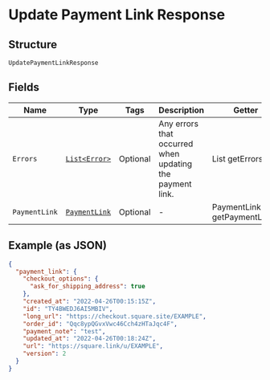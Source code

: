 
# Update Payment Link Response

## Structure

`UpdatePaymentLinkResponse`

## Fields

| Name | Type | Tags | Description | Getter |
|  --- | --- | --- | --- | --- |
| `Errors` | [`List<Error>`](../../doc/models/error.md) | Optional | Any errors that occurred when updating the payment link. | List<Error> getErrors() |
| `PaymentLink` | [`PaymentLink`](../../doc/models/payment-link.md) | Optional | - | PaymentLink getPaymentLink() |

## Example (as JSON)

```json
{
  "payment_link": {
    "checkout_options": {
      "ask_for_shipping_address": true
    },
    "created_at": "2022-04-26T00:15:15Z",
    "id": "TY4BWEDJ6AI5MBIV",
    "long_url": "https://checkout.square.site/EXAMPLE",
    "order_id": "Qqc8ypQGvxVwc46Cch4zHTaJqc4F",
    "payment_note": "test",
    "updated_at": "2022-04-26T00:18:24Z",
    "url": "https://square.link/u/EXAMPLE",
    "version": 2
  }
}
```

